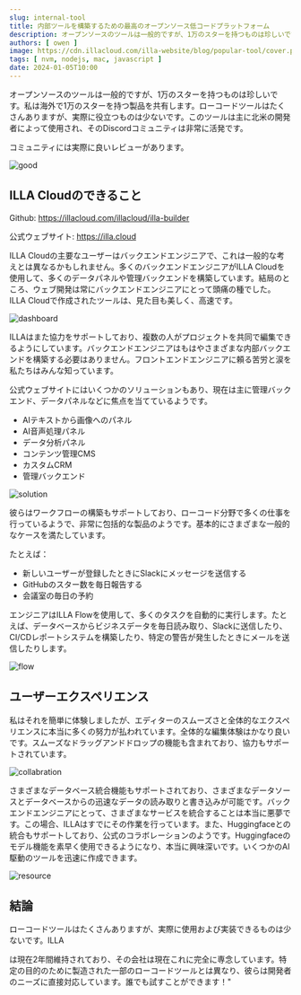 ```yaml
---
slug: internal-tool
title: 内部ツールを構築するための最高のオープンソース低コードプラットフォーム
description: オープンソースのツールは一般的ですが、1万のスターを持つものは珍しいです。
authors: [ owen ]
image: https://cdn.illacloud.com/illa-website/blog/popular-tool/cover.png
tags: [ nvm, nodejs, mac, javascript ]
date: 2024-01-05T10:00
---
```


オープンソースのツールは一般的ですが、1万のスターを持つものは珍しいです。私は海外で1万のスターを持つ製品を共有します。ローコードツールはたくさんありますが、実際に役立つものは少ないです。このツールは主に北米の開発者によって使用され、そのDiscordコミュニティは非常に活発です。

コミュニティには実際に良いレビューがあります。

![good](https://cdn.illacloud.com/illa-website/blog/popular-tool/good.png)

## ILLA Cloudのできること

Github: https://illacloud.com/illacloud/illa-builder

公式ウェブサイト: https://illa.cloud

ILLA Cloudの主要なユーザーはバックエンドエンジニアで、これは一般的な考えとは異なるかもしれません。多くのバックエンドエンジニアがILLA Cloudを使用して、多くのデータパネルや管理バックエンドを構築しています。結局のところ、ウェブ開発は常にバックエンドエンジニアにとって頭痛の種でした。ILLA Cloudで作成されたツールは、見た目も美しく、高速です。

![dashboard](https://cdn.illacloud.com/illa-website/blog/popular-tool/dashboard.png)

ILLAはまた協力をサポートしており、複数の人がプロジェクトを共同で編集できるようにしています。バックエンドエンジニアはもはやさまざまな内部バックエンドを構築する必要はありません。フロントエンドエンジニアに頼る苦労と涙を私たちはみんな知っています。

公式ウェブサイトにはいくつかのソリューションもあり、現在は主に管理バックエンド、データパネルなどに焦点を当てているようです。

- AIテキストから画像へのパネル
- AI音声処理パネル
- データ分析パネル
- コンテンツ管理CMS
- カスタムCRM
- 管理バックエンド

![solution](https://cdn.illacloud.com/illa-website/blog/popular-tool/solution.png)

彼らはワークフローの構築もサポートしており、ローコード分野で多くの仕事を行っているようで、非常に包括的な製品のようです。基本的にさまざまな一般的なケースを満たしています。

たとえば：
- 新しいユーザーが登録したときにSlackにメッセージを送信する
- GitHubのスター数を毎日報告する
- 会議室の毎日の予約

エンジニアはILLA Flowを使用して、多くのタスクを自動的に実行します。たとえば、データベースからビジネスデータを毎日読み取り、Slackに送信したり、CI/CDレポートシステムを構築したり、特定の警告が発生したときにメールを送信したりします。

![flow](https://cdn.illacloud.com/illa-website/blog/popular-tool/flow.jpeg)

## ユーザーエクスペリエンス

私はそれを簡単に体験しましたが、エディターのスムーズさと全体的なエクスペリエンスに本当に多くの努力が払われています。全体的な編集体験はかなり良いです。スムーズなドラッグアンドドロップの機能も含まれており、協力もサポートされています。

![collabration](https://cdn.illacloud.com/illa-website/blog/popular-tool/team.gif)

さまざまなデータベース統合機能もサポートされており、さまざまなデータソースとデータベースからの迅速なデータの読み取りと書き込みが可能です。バックエンドエンジニアにとって、さまざまなサービスを統合することは本当に悪夢です。この場合、ILLAはすでにその作業を行っています。また、Huggingfaceとの統合もサポートしており、公式のコラボレーションのようです。Huggingfaceのモデル機能を素早く使用できるようになり、本当に興味深いです。いくつかのAI駆動のツールを迅速に作成できます。

![resource](https://cdn.illacloud.com/illa-website/blog/popular-tool/resource.png)

## 結論

ローコードツールはたくさんありますが、実際に使用および実装できるものは少ないです。ILLA

は現在2年間維持されており、その会社は現在これに完全に専念しています。特定の目的のために製造された一部のローコードツールとは異なり、彼らは開発者のニーズに直接対応しています。誰でも試すことができます！"